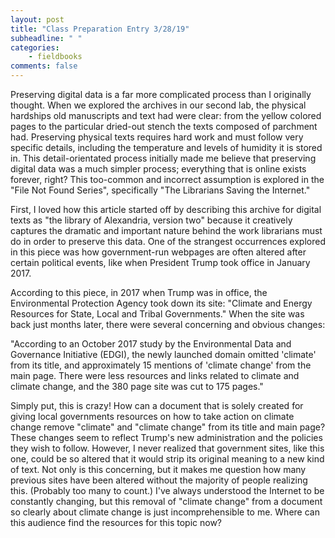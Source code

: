 ```yaml
---
layout: post
title: "Class Preparation Entry 3/28/19"
subheadline: " "
categories:
    - fieldbooks
comments: false
---
```


Preserving digital data is a far more complicated process than I originally thought. When we explored the archives in our second lab, the physical hardships old manuscripts and text had were clear: from the yellow colored pages to the particular dried-out stench the texts composed of parchment had. Preserving physical texts requires hard work and must follow very specific details, including the temperature and levels of humidity it is stored in. This detail-orientated process initially made me believe that preserving digital data was a much simpler process; everything that is online exists forever, right? This too-common and incorrect assumption is explored in the "File Not Found Series", specifically "The Librarians Saving the Internet." 

First, I loved how this article started off by describing this archive for digital texts as "the library of Alexandria, version two" because it creatively captures the dramatic and important nature behind the work librarians must do in order to preserve this data. One of the strangest occurrences explored in this piece was how government-run webpages are often altered after certain political events, like when President Trump took office in January 2017. 

According to this piece, in 2017 when Trump was in office, the Environmental Protection Agency took down its site: "Climate and Energy Resources for State, Local and Tribal Governments." When the site was back just months later, there were several concerning and obvious changes: 

"According to an October 2017 study by the Environmental Data and Governance Initiative (EDGI), the newly launched domain omitted 'climate' from its title, and approximately 15 mentions of 'climate change' from the main page. There were less resources and links related to climate and climate change, and the 380 page site was cut to 175 pages."

Simply put, this is crazy! How can a document that is solely created for giving local governments resources on how to take action on climate change remove "climate" and "climate change" from its title and main page? These changes seem to reflect Trump's new administration and the policies they wish to follow. However, I never realized that government sites, like this one, could be so altered that it would strip its original meaning to a new kind of text. Not only is this concerning, but it makes me question how many previous sites have been altered without the majority of people realizing this. (Probably too many to count.) I've always understood the Internet to be constantly changing, but this removal of "climate change" from a document so clearly about climate change is just incomprehensible to me. Where can this audience find the resources for this topic now? 